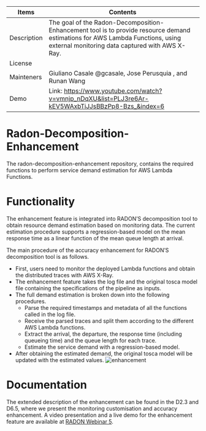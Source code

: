 | Items    |     Contents  |
|----------|---------------|
| Description |  The goal of the Radon-Decomposition-Enhancement tool is to provide resource demand estimations for AWS Lambda Functions, using external monitoring data captured with AWS X-Ray. |
| License |       |
| Mainteners | Giuliano Casale @gcasale, Jose Perusquia , and Runan Wang |
| Demo    | Link: https://www.youtube.com/watch?v=vmnjp_nDqXU&list=PLJ3re6Ar-kEV5WAxbTiJJsBBzPp8-Bzs_&index=6 |
    

# Radon-Decomposition-Enhancement


The radon-decomposition-enhancement repository, contains the required functions to perform service demand estimation for AWS Lambda Functions. 


# Functionality
The enhancement feature is integrated into RADON’S decomposition tool to obtain resource demand estimation based on monitoring data. The current estimation procedure supports a regression-based model on the mean response time as a linear function of the mean queue length at arrival.

The main procedure of the accuracy enhancement for RADON’S decomposition tool is as follows. 
- First, users need to monitor the deployed Lambda functions and obtain the distributed traces with AWS X-Ray. 
- The enhancement feature takes the log file and the original tosca model file containing the specifications of the pipeline as inputs.
- The full demand estimation is broken down into the following procedures.
  - Parse the required timestamps and metadata of all the functions called in the log file.
  - Receive the parsed traces and split them according to the different AWS Lambda functions.
  - Extract the arrival, the departure, the response time (including queueing time) and the queue length for each trace.
  - Estimate the service demand with a regression-based model.
- After obtaining the estimated demand, the original tosca model will be updated with the estimated values.
![enhancement](https://user-images.githubusercontent.com/74663621/132330868-3ea66570-329c-480c-a0aa-0e67224b96a6.png)

# Documentation
The extended description of the enhancement can be found in the D2.3 and D6.5, where we present the monitoring customisation and accuracy enhancement. A video presentation and a live demo for the enhancement feature are available at [RADON Webinar 5](https://www.youtube.com/watch?v=vmnjp_nDqXU&list=PLJ3re6Ar-kEV5WAxbTiJJsBBzPp8-Bzs_&index=6). 
